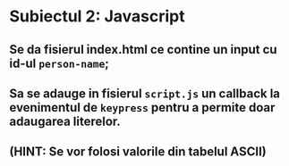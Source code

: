 # Subiectul 2: Javascript

## Se da fisierul index.html ce contine un input cu id-ul `person-name`;
## Sa se adauge in fisierul `script.js` un callback la evenimentul de `keypress` pentru a permite doar adaugarea literelor.
## (HINT: Se vor folosi valorile din tabelul ASCII)